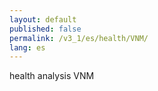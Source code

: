 ```yaml
---
layout: default
published: false
permalink: /v3_1/es/health/VNM/
lang: es
---
```


health analysis VNM
